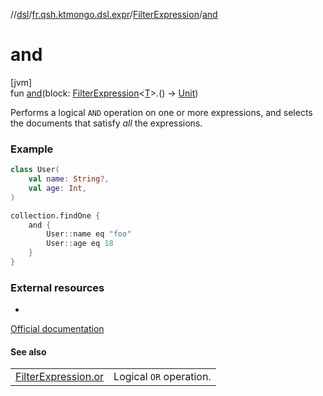 //[dsl](../../../index.md)/[fr.qsh.ktmongo.dsl.expr](../index.md)/[FilterExpression](index.md)/[and](and.md)

# and

[jvm]\
fun [and](and.md)(block: [FilterExpression](index.md)&lt;[T](index.md)&gt;.() -&gt; [Unit](https://kotlinlang.org/api/latest/jvm/stdlib/kotlin/-unit/index.html))

Performs a logical `AND` operation on one or more expressions, and selects the documents that satisfy *all* the expressions.

### Example

```kotlin
class User(
    val name: String?,
    val age: Int,
)

collection.findOne {
    and {
        User::name eq "foo"
        User::age eq 18
    }
}
```

### External resources

-
[Official documentation](https://www.mongodb.com/docs/manual/reference/operator/query/and/)

#### See also

|                              |                         |
|------------------------------|-------------------------|
| [FilterExpression.or](or.md) | Logical `OR` operation. |
